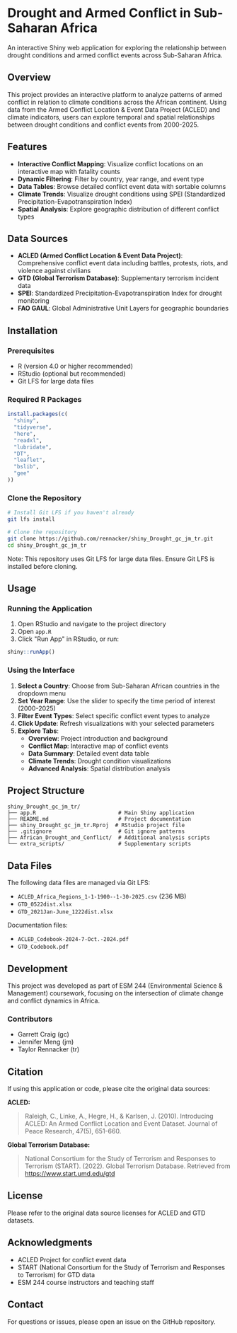 # Drought and Armed Conflict in Sub-Saharan Africa

An interactive Shiny web application for exploring the relationship between drought conditions and armed conflict events across Sub-Saharan Africa.

## Overview

This project provides an interactive platform to analyze patterns of armed conflict in relation to climate conditions across the African continent. Using data from the Armed Conflict Location & Event Data Project (ACLED) and climate indicators, users can explore temporal and spatial relationships between drought conditions and conflict events from 2000-2025.

## Features

- **Interactive Conflict Mapping**: Visualize conflict locations on an interactive map with fatality counts
- **Dynamic Filtering**: Filter by country, year range, and event type
- **Data Tables**: Browse detailed conflict event data with sortable columns
- **Climate Trends**: Visualize drought conditions using SPEI (Standardized Precipitation-Evapotranspiration Index)
- **Spatial Analysis**: Explore geographic distribution of different conflict types

## Data Sources

- **ACLED (Armed Conflict Location & Event Data Project)**: Comprehensive conflict event data including battles, protests, riots, and violence against civilians
- **GTD (Global Terrorism Database)**: Supplementary terrorism incident data
- **SPEI**: Standardized Precipitation-Evapotranspiration Index for drought monitoring
- **FAO GAUL**: Global Administrative Unit Layers for geographic boundaries

## Installation

### Prerequisites

- R (version 4.0 or higher recommended)
- RStudio (optional but recommended)
- Git LFS for large data files

### Required R Packages

```r
install.packages(c(
  "shiny",
  "tidyverse",
  "here",
  "readxl",
  "lubridate",
  "DT",
  "leaflet",
  "bslib",
  "gee"
))
```

### Clone the Repository

```bash
# Install Git LFS if you haven't already
git lfs install

# Clone the repository
git clone https://github.com/rennacker/shiny_Drought_gc_jm_tr.git
cd shiny_Drought_gc_jm_tr
```

Note: This repository uses Git LFS for large data files. Ensure Git LFS is installed before cloning.

## Usage

### Running the Application

1. Open RStudio and navigate to the project directory
2. Open `app.R`
3. Click "Run App" in RStudio, or run:

```r
shiny::runApp()
```

### Using the Interface

1. **Select a Country**: Choose from Sub-Saharan African countries in the dropdown menu
2. **Set Year Range**: Use the slider to specify the time period of interest (2000-2025)
3. **Filter Event Types**: Select specific conflict event types to analyze
4. **Click Update**: Refresh visualizations with your selected parameters
5. **Explore Tabs**:
   - **Overview**: Project introduction and background
   - **Conflict Map**: Interactive map of conflict events
   - **Data Summary**: Detailed event data table
   - **Climate Trends**: Drought condition visualizations
   - **Advanced Analysis**: Spatial distribution analysis

## Project Structure

```
shiny_Drought_gc_jm_tr/
├── app.R                          # Main Shiny application
├── README.md                      # Project documentation
├── shiny_Drought_gc_jm_tr.Rproj  # RStudio project file
├── .gitignore                     # Git ignore patterns
├── African_Drought_and_Conflict/  # Additional analysis scripts
└── extra_scripts/                 # Supplementary scripts
```

## Data Files

The following data files are managed via Git LFS:
- `ACLED_Africa_Regions_1-1-1900--1-30-2025.csv` (236 MB)
- `GTD_0522dist.xlsx`
- `GTD_2021Jan-June_1222dist.xlsx`

Documentation files:
- `ACLED_Codebook-2024-7-Oct.-2024.pdf`
- `GTD_Codebook.pdf`

## Development

This project was developed as part of ESM 244 (Environmental Science & Management) coursework, focusing on the intersection of climate change and conflict dynamics in Africa.

### Contributors

- Garrett Craig (gc)
- Jennifer Meng (jm)
- Taylor Rennacker (tr)

## Citation

If using this application or code, please cite the original data sources:

**ACLED:**
> Raleigh, C., Linke, A., Hegre, H., & Karlsen, J. (2010). Introducing ACLED: An Armed Conflict Location and Event Dataset. Journal of Peace Research, 47(5), 651-660.

**Global Terrorism Database:**
> National Consortium for the Study of Terrorism and Responses to Terrorism (START). (2022). Global Terrorism Database. Retrieved from https://www.start.umd.edu/gtd

## License

Please refer to the original data source licenses for ACLED and GTD datasets.

## Acknowledgments

- ACLED Project for conflict event data
- START (National Consortium for the Study of Terrorism and Responses to Terrorism) for GTD data
- ESM 244 course instructors and teaching staff

## Contact

For questions or issues, please open an issue on the GitHub repository.

